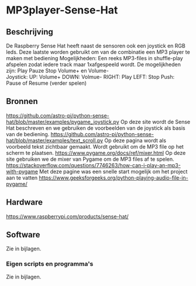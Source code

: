# MP3player-Sense-Hat
## Beschrijving
De Raspberry Sense Hat heeft naast de sensoren ook een joystick en RGB leds.
Deze laatste worden gebruikt om van de combinatie een MP3 player te maken met bediening 
Mogelijkheden:
Een reeks MP3-files in shuffle-play afspelen zodat iedere track maar 1xafgespeeld wordt.
De mogelijkheden zijn: Play Pauze Stop Volume+ en Volume-  
Joystick:
UP: Volume+ 
DOWN: Volmue-
RIGHT: Play
LEFT: Stop
Push: Pause of Resume (verder spelen)

## Bronnen
https://github.com/astro-pi/python-sense-hat/blob/master/examples/pygame_joystick.py
Op deze site wordt de Sense Hat beschreven en we gebruiken de voorbeelden van de joystick als basis van de bediening.
https://github.com/astro-pi/python-sense-hat/blob/master/examples/text_scroll.py
Op deze pagina wordt als voorbeeld tekst zichtbaar gemaakt. Wordt gebruikt om de MP3 file op het scherm te plaatsen.
https://www.pygame.org/docs/ref/mixer.html
Op deze site gebruiken we de mixer van Pygame om de MP3 files af te spelen.
https://stackoverflow.com/questions/7746263/how-can-i-play-an-mp3-with-pygame
Met deze pagine was een snelle start mogelijk om het project aan te vatten
https://www.geeksforgeeks.org/python-playing-audio-file-in-pygame/

## Hardware
https://www.raspberrypi.com/products/sense-hat/

## Software
Zie in bijlagen.

### Eigen scripts en programma's
Zie in bijlagen.
